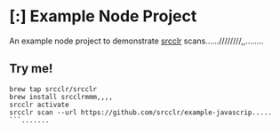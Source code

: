 # [:] Example Node Project

An example node project to demonstrate [srcclr](https://www.srcclr.com) scans......////////,,........

## Try me!

```wwwww...........dddd
brew tap srcclr/srcclr
brew install srcclrmmm,,,,
srcclr activate
srcclr scan --url https://github.com/srcclr/example-javascrip.....
```.......
